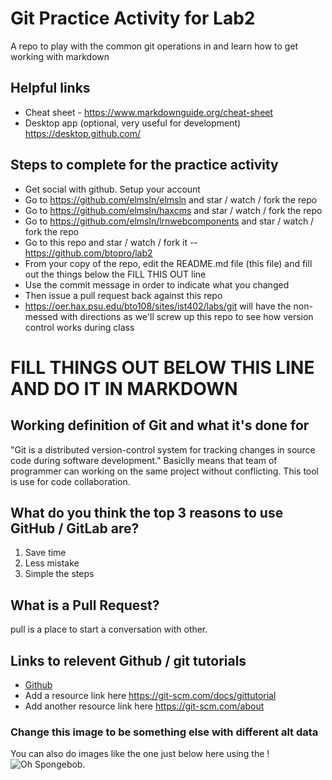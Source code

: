# Git Practice Activity for Lab2
A repo to play with the common git operations in and learn how to get working with markdown
## Helpful links
- Cheat sheet - https://www.markdownguide.org/cheat-sheet
- Desktop app (optional, very useful for development) https://desktop.github.com/

## Steps to complete for the practice activity
- Get social with github. Setup your account
- Go to https://github.com/elmsln/elmsln and star / watch / fork the repo
- Go to https://github.com/elmsln/haxcms and star / watch / fork the repo
- Go to https://github.com/elmsln/lrnwebcomponents and star / watch / fork the repo
- Go to this repo and star / watch / fork it -- https://github.com/btopro/lab2
- From your copy of the repo, edit the README.md file (this file) and fill out the things below the FILL THIS OUT line
- Use the commit message in order to indicate what you changed
- Then issue a pull request back against this repo
- https://oer.hax.psu.edu/bto108/sites/ist402/labs/git will have the non-messed with directions as we'll screw up this repo to see how version control works during class

# FILL THINGS OUT BELOW THIS LINE AND DO IT IN MARKDOWN

## Working definition of Git and what it's done for
"Git is a distributed version-control system for tracking changes in source code during software development." Basiclly means that team of programmer can working on the same project without conflicting. This tool is use for code collaboration.
## What do you think the top 3 reasons to use GitHub / GitLab are?
1. Save time
2. Less mistake
3. Simple the steps

## What is a Pull Request?
pull is a place to start a conversation with other.
## Links to relevent Github / git tutorials
- [Github](https://github.com/)
- Add a resource link here
https://git-scm.com/docs/gittutorial
- Add another resource link here
https://git-scm.com/about

### Change this image to be something else with different alt data
You can also do images like the one just below here using the !
![Oh Spongebob](https://media0.giphy.com/media/xUPGcfbMG6a2k2z57O/source.gif).
